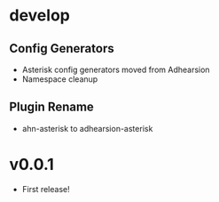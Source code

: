 # develop

## Config Generators
  * Asterisk config generators moved from Adhearsion
  * Namespace cleanup

## Plugin Rename
  * ahn-asterisk to adhearsion-asterisk

# v0.0.1
  * First release!
